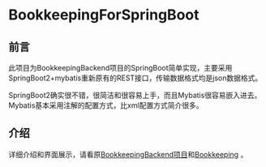 # BookkeepingForSpringBoot



## 前言

此项目为BookkeepingBackend项目的SpringBoot简单实现，主要采用SpringBoot2+mybatis重新原有的REST接口，传输数据格式均是json数据格式。



SpringBoot2确实很不错，很简洁和很容易上手，而且Mybatis很容易嵌入进去。Mybatis基本采用注解的配置方式，比xml配置方式简介很多。



## 介绍

详细介绍和界面展示，请看原[BookkeepingBackend项目](https://github.com/RebornL/BookkeepingBackend)和[Bookkeeping](https://github.com/RebornL/Bookkeeping) 。